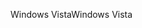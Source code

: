 <span data-ttu-id="947df-101">Windows Vista</span><span class="sxs-lookup"><span data-stu-id="947df-101">Windows Vista</span></span>